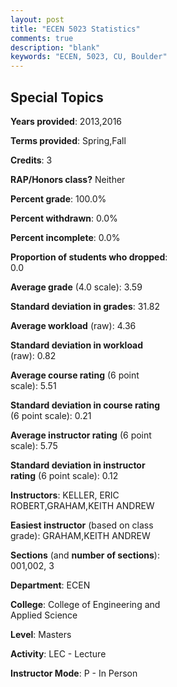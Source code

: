 ```yaml
---
layout: post
title: "ECEN 5023 Statistics"
comments: true
description: "blank"
keywords: "ECEN, 5023, CU, Boulder"
--- 
```

<head>
<script src="https://ajax.googleapis.com/ajax/libs/jquery/2.1.3/jquery.min.js"></script>
<script src="https://dl.dropboxusercontent.com/s/pc42nxpaw1ea4o9/highcharts.js?dl=0"></script>
<!-- <script src="../assets/js/highcharts.js"></script> -->
<style type="text/css">@font-face {
	font-family: "Bebas Neue";
	src: url(https://www.filehosting.org/file/details/544349/BebasNeue%20Regular.otf) format("opentype");
	}
	h1.Bebas { 
		font-family: "Bebas Neue", Verdana, Tahoma;
	}
</style>
</head>
<body>
	<div id="container" style="float: right; width: 45%; height: 88%; margin-left: 2.5%; margin-right: 2.5%;"></div>
	<script language="JavaScript">
		$(document).ready(function() {
		var chart = {type: 'column'};
		var title = {text: 'Grade Distribution'};
		var xAxis = {categories: ['A','B','C','D','F'],crosshair: true};
		var yAxis = {min: 0,title: {text: 'Percentage'}};
		var tooltip = {headerFormat: '<center><b><span style="font-size:20px">{point.key}</span></b></center>',
		               pointFormat: '<td style="padding:0"><b>{point.y:.1f}%</b></td>',
		               footerFormat: '</table>',shared: true,useHTML: true};
		var plotOptions = {column: {pointPadding: 0.0,borderWidth: 0}};  
		var credits = {enabled: false};var series= [{name: 'Percent',data: [57.14,30.16,11.11,0.0,1.59,]}];
		var json = {};
		json.chart = chart;
		json.title = title;
		json.tooltip = tooltip;
		json.xAxis = xAxis;
		json.yAxis = yAxis;  
		json.series = series;
		json.plotOptions = plotOptions;  
		json.credits = credits;
		$('#container').highcharts(json);
	});
	</script>
</body>
			   
## Special Topics

**Years provided**: 2013,2016

**Terms provided**: Spring,Fall

**Credits**: 3

**RAP/Honors class?** Neither

**Percent grade**: 100.0%

**Percent withdrawn**: 0.0%

**Percent incomplete**: 0.0%

**Proportion of students who dropped**: 0.0

**Average grade** (4.0 scale): 3.59

**Standard deviation in grades**: 31.82

**Average workload** (raw): 4.36

**Standard deviation in workload** (raw): 0.82

**Average course rating** (6 point scale): 5.51

**Standard deviation in course rating** (6 point scale): 0.21

**Average instructor rating** (6 point scale): 5.75

**Standard deviation in instructor rating** (6 point scale): 0.12

**Instructors**: KELLER, ERIC ROBERT,GRAHAM,KEITH ANDREW

**Easiest instructor** (based on class grade): GRAHAM,KEITH ANDREW

**Sections** (and **number of sections**): 001,002, 3

**Department**: ECEN

**College**: College of Engineering and Applied Science

**Level**: Masters

**Activity**: LEC - Lecture

**Instructor Mode**: P  - In Person